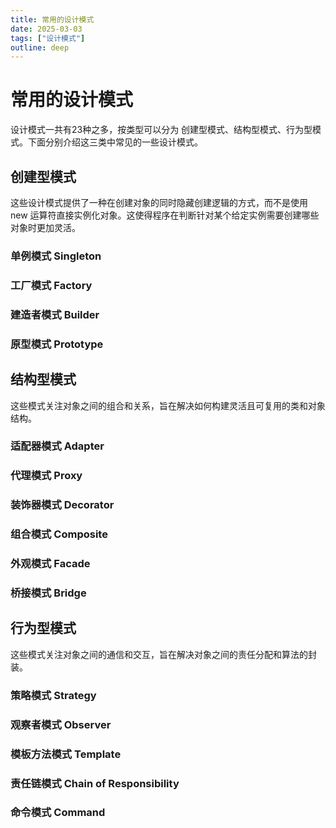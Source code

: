 ```yaml
---
title: 常用的设计模式
date: 2025-03-03
tags: ["设计模式"]
outline: deep
---
```


# 常用的设计模式

<PostMeta /> 

设计模式一共有23种之多，按类型可以分为 创建型模式、结构型模式、行为型模式。下面分别介绍这三类中常见的一些设计模式。

## 创建型模式

这些设计模式提供了一种在创建对象的同时隐藏创建逻辑的方式，而不是使用 new 运算符直接实例化对象。这使得程序在判断针对某个给定实例需要创建哪些对象时更加灵活。

### 单例模式 Singleton

### 工厂模式 Factory

### 建造者模式 Builder

### 原型模式 Prototype


## 结构型模式

这些模式关注对象之间的组合和关系，旨在解决如何构建灵活且可复用的类和对象结构。

### 适配器模式 Adapter

### 代理模式 Proxy

### 装饰器模式 Decorator

### 组合模式 Composite 

### 外观模式 Facade

### 桥接模式 Bridge

## 行为型模式

这些模式关注对象之间的通信和交互，旨在解决对象之间的责任分配和算法的封装。

### 策略模式 Strategy  

### 观察者模式 Observer 

### 模板方法模式 Template  

### 责任链模式 Chain of Responsibility

### 命令模式 Command


<PostNav />